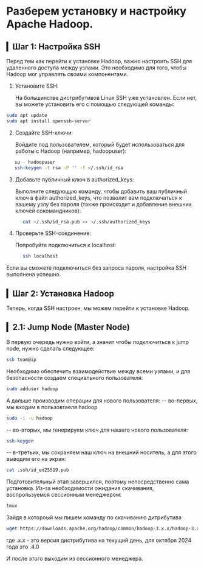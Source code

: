 # Разберем установку и настройку Apache Hadoop.

## ▎Шаг 1: Настройка SSH

Перед тем как перейти к установке Hadoop, важно настроить SSH для удаленного доступа между узлами. Это необходимо для того, чтобы Hadoop мог управлять своими компонентами.

1. Установите SSH:

   На большинстве дистрибутивов Linux SSH уже установлен. Если нет, вы можете установить его с помощью следующей команды:
```bash
sudo apt update
sudo apt install openssh-server
```   

2. Создайте SSH-ключи:

   Войдите под пользователем, который будет использоваться для работы с Hadoop (например, hadoopuser):
```bash
   su - hadoopuser
   ssh-keygen -t rsa -P '' -f ~/.ssh/id_rsa
```  

3. Добавьте публичный ключ в authorized_keys:

   Выполните следующую команду, чтобы добавить ваш публичный ключ в файл authorized_keys, что позволит вам подключаться к вашему узлу без пароля (также происходит и добавление внешних ключей сокомандников):
```bash
      cat ~/.ssh/id_rsa.pub >> ~/.ssh/authorized_keys
```   

4. Проверьте SSH-соединение:

   Попробуйте подключиться к localhost:
```bash
      ssh localhost
```   

   Если вы сможете подключиться без запроса пароля, настройка SSH выполнена успешно.

## ▎Шаг 2: Установка Hadoop

Теперь, когда SSH настроен, мы можем перейти к установке Hadoop. 

## ▎2.1: Jump Node (Master Node)

В первую очередь нужно войти, а значит чтобы подключиться к jump node, нужно сделать следующее:
```bash
ssh team@ip
```
Необходимо обеспечить взаимодействие между всеми узлами, и для безопасности создаем специального пользователя:
```bash
sudo adduser hadoop
```
А дальше производим операции для нового пользователя:
-- во-первых, мы входим в пользовтаеля hadoop
```bash
sudo -i -u hadoop
```
-- во-вторых, мы генерируем ключ для нашего нового пользователя:
```bash
ssh-keygen
```
-- в-третьих, мы сохраняем наш ключ на внешний носитель, а для этого выводим его на экран:
```bash
cat .ssh/id_ed25519.pub
```
Подготовительный этап завершился, поэтому непосредственно сама установка. Из-за необходимости ожидания скачивания, воспрользуемся сессионным менеджером:
```bash
tmux
```
Зайдя в котороый мы пишем команду по скачиванию дитрибутива
```bash
wget https://downloads.apache.org/hadoop/common/hadoop-3.x.x/hadoop-3.x.x.tar.gz
```
где .x.x - это версия дистрибутива на текущий день, для октября 2024 года это .4.0

И после этого выходим из сессионного менеджера.


